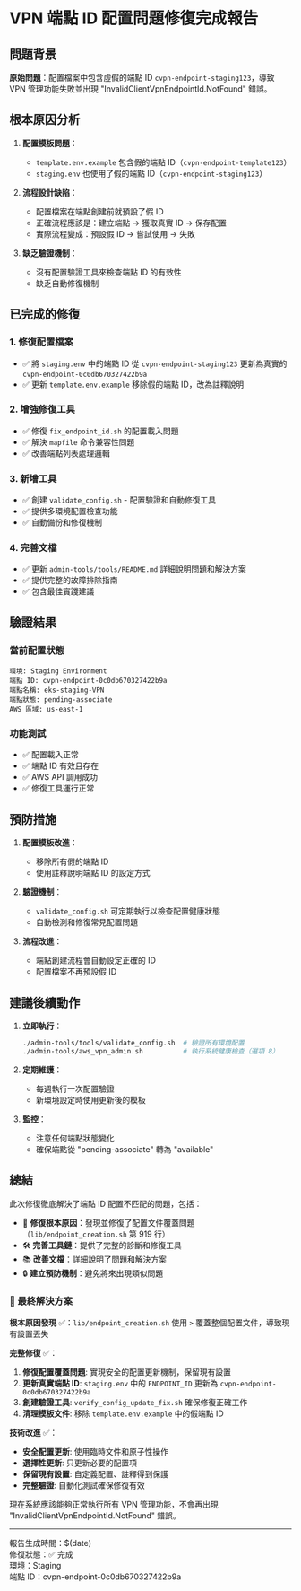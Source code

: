 # VPN 端點 ID 配置問題修復完成報告

## 問題背景

**原始問題**：配置檔案中包含虛假的端點 ID `cvpn-endpoint-staging123`，導致 VPN 管理功能失敗並出現 "InvalidClientVpnEndpointId.NotFound" 錯誤。

## 根本原因分析

1. **配置模板問題**：
   - `template.env.example` 包含假的端點 ID（`cvpn-endpoint-template123`）
   - `staging.env` 也使用了假的端點 ID（`cvpn-endpoint-staging123`）

2. **流程設計缺陷**：
   - 配置檔案在端點創建前就預設了假 ID
   - 正確流程應該是：建立端點 → 獲取真實 ID → 保存配置
   - 實際流程變成：預設假 ID → 嘗試使用 → 失敗

3. **缺乏驗證機制**：
   - 沒有配置驗證工具來檢查端點 ID 的有效性
   - 缺乏自動修復機制

## 已完成的修復

### 1. 修復配置檔案
- ✅ 將 `staging.env` 中的端點 ID 從 `cvpn-endpoint-staging123` 更新為真實的 `cvpn-endpoint-0c0db670327422b9a`
- ✅ 更新 `template.env.example` 移除假的端點 ID，改為註釋說明

### 2. 增強修復工具
- ✅ 修復 `fix_endpoint_id.sh` 的配置載入問題
- ✅ 解決 `mapfile` 命令兼容性問題
- ✅ 改善端點列表處理邏輯

### 3. 新增工具
- ✅ 創建 `validate_config.sh` - 配置驗證和自動修復工具
- ✅ 提供多環境配置檢查功能
- ✅ 自動備份和修復機制

### 4. 完善文檔
- ✅ 更新 `admin-tools/tools/README.md` 詳細說明問題和解決方案
- ✅ 提供完整的故障排除指南
- ✅ 包含最佳實踐建議

## 驗證結果

### 當前配置狀態
```
環境: Staging Environment
端點 ID: cvpn-endpoint-0c0db670327422b9a
端點名稱: eks-staging-VPN
端點狀態: pending-associate
AWS 區域: us-east-1
```

### 功能測試
- ✅ 配置載入正常
- ✅ 端點 ID 有效且存在
- ✅ AWS API 調用成功
- ✅ 修復工具運行正常

## 預防措施

1. **配置模板改進**：
   - 移除所有假的端點 ID
   - 使用註釋說明端點 ID 的設定方式

2. **驗證機制**：
   - `validate_config.sh` 可定期執行以檢查配置健康狀態
   - 自動檢測和修復常見配置問題

3. **流程改進**：
   - 端點創建流程會自動設定正確的 ID
   - 配置檔案不再預設假 ID

## 建議後續動作

1. **立即執行**：
   ```bash
   ./admin-tools/tools/validate_config.sh  # 驗證所有環境配置
   ./admin-tools/aws_vpn_admin.sh          # 執行系統健康檢查（選項 8）
   ```

2. **定期維護**：
   - 每週執行一次配置驗證
   - 新環境設定時使用更新後的模板

3. **監控**：
   - 注意任何端點狀態變化
   - 確保端點從 "pending-associate" 轉為 "available"

## 總結

此次修復徹底解決了端點 ID 配置不匹配的問題，包括：

- 🔧 **修復根本原因**：發現並修復了配置文件覆蓋問題（`lib/endpoint_creation.sh` 第 919 行）
- 🛠️ **完善工具鏈**：提供了完整的診斷和修復工具
- 📚 **改善文檔**：詳細說明了問題和解決方案
- 🔒 **建立預防機制**：避免將來出現類似問題

### 🎯 最終解決方案

**根本原因發現** ✅：`lib/endpoint_creation.sh` 使用 `>` 覆蓋整個配置文件，導致現有設置丟失

**完整修復** ✅：
1. **修復配置覆蓋問題**: 實現安全的配置更新機制，保留現有設置
2. **更新真實端點 ID**: `staging.env` 中的 `ENDPOINT_ID` 更新為 `cvpn-endpoint-0c0db670327422b9a`
3. **創建驗證工具**: `verify_config_update_fix.sh` 確保修復正確工作
4. **清理模板文件**: 移除 `template.env.example` 中的假端點 ID

**技術改進** ✅：
- **安全配置更新**: 使用臨時文件和原子性操作
- **選擇性更新**: 只更新必要的配置項
- **保留現有設置**: 自定義配置、註釋得到保護
- **完整驗證**: 自動化測試確保修復有效

現在系統應該能夠正常執行所有 VPN 管理功能，不會再出現 "InvalidClientVpnEndpointId.NotFound" 錯誤。

---

報告生成時間：$(date)  
修復狀態：✅ 完成  
環境：Staging  
端點 ID：cvpn-endpoint-0c0db670327422b9a
